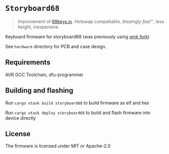 # `Storyboard68`
> Improvement of [68keys.io](https://68keys.io).
> Hotswap compatiable, *blazingly fast*™, less height, inexpensive.

Keyboard firmware for storyboard68 (was previously using [qmk fork](https://github.com/storycraft/qmk_firmware/tree/storyboard68/keyboards/storyboard68))

See `hardware` directory for PCB and case design.

## Requirements
AVR GCC Toolchain, dfu-programmer

## Building and flashing
Run `cargo xtask build storyboard68` to build firmware as elf and hex

Run `cargo xtask deploy storyboard68` to build and flash firmware into device directly

## License
The firmware is licensed under MIT or Apache-2.0